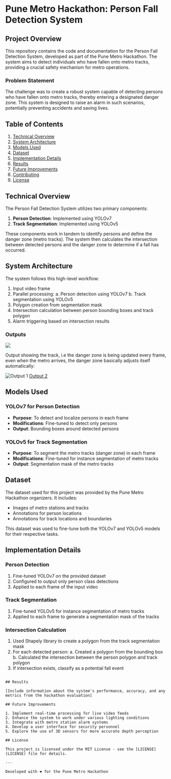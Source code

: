 # Pune Metro Hackathon: Person Fall Detection System

## Project Overview

This repository contains the code and documentation for the Person Fall Detection System, developed as part of the Pune Metro Hackathon. The system aims to detect individuals who have fallen onto metro tracks, providing a crucial safety mechanism for metro operations.

### Problem Statement

The challenge was to create a robust system capable of detecting persons who have fallen onto metro tracks, thereby entering a designated danger zone. This system is designed to raise an alarm in such scenarios, potentially preventing accidents and saving lives.

## Table of Contents

1. [Technical Overview](#technical-overview)
2. [System Architecture](#system-architecture)
3. [Models Used](#models-used)
4. [Dataset](#dataset)
5. [Implementation Details](#implementation-details)
6. [Results](#results)
7. [Future Improvements](#future-improvements)
8. [Contributing](#contributing)
9. [License](#license)

## Technical Overview

The Person Fall Detection System utilizes two primary components:

1. **Person Detection**: Implemented using YOLOv7
2. **Track Segmentation**: Implemented using YOLOv5

These components work in tandem to identify persons and define the danger zone (metro tracks). The system then calculates the intersection between detected persons and the danger zone to determine if a fall has occurred.

## System Architecture

The system follows this high-level workflow:

1. Input video frame
2. Parallel processing:
   a. Person detection using YOLOv7
   b. Track segmentation using YOLOv5
3. Polygon creation from segmentation mask
4. Intersection calculation between person bounding boxes and track polygon
5. Alarm triggering based on intersection results

### Outputs
![](https://github.com/Abeey04/Pune-Metro-Hackathon/blob/bbd9fb8a6d5118b5962606fa092f252ce2e5d038/Outputs/output.gif)

Output showing the track, i.e the danger zone is being updated every frame, even when the metro arrives, the danger zone basically adjusts itself automatically:

![Output 1](https://youtu.be/w5n-f5stuvA)
[Output 2](https://www.youtube.com/embed/vSYULeDQc0o?si=645zPEY2rXAhjVjA)
## Models Used

### YOLOv7 for Person Detection

- **Purpose**: To detect and localize persons in each frame
- **Modifications**: Fine-tuned to detect only persons
- **Output**: Bounding boxes around detected persons

### YOLOv5 for Track Segmentation

- **Purpose**: To segment the metro tracks (danger zone) in each frame
- **Modifications**: Fine-tuned for instance segmentation of metro tracks
- **Output**: Segmentation mask of the metro tracks

## Dataset

The dataset used for this project was provided by the Pune Metro Hackathon organizers. It includes:

- Images of metro stations and tracks
- Annotations for person locations
- Annotations for track locations and boundaries

This dataset was used to fine-tune both the YOLOv7 and YOLOv5 models for their respective tasks.

## Implementation Details

### Person Detection

1. Fine-tuned YOLOv7 on the provided dataset
2. Configured to output only person class detections
3. Applied to each frame of the input video

### Track Segmentation

1. Fine-tuned YOLOv5 for instance segmentation of metro tracks
2. Applied to each frame to generate a segmentation mask of the tracks

### Intersection Calculation

1. Used Shapely library to create a polygon from the track segmentation mask
2. For each detected person:
   a. Created a polygon from the bounding box
   b. Calculated the intersection between the person polygon and track polygon
3. If intersection exists, classify as a potential fall event

```

## Results

[Include information about the system's performance, accuracy, and any metrics from the hackathon evaluation]

## Future Improvements

1. Implement real-time processing for live video feeds
2. Enhance the system to work under various lighting conditions
3. Integrate with metro station alarm systems
4. Develop a user interface for security personnel
5. Explore the use of 3D sensors for more accurate depth perception

## License

This project is licensed under the MIT License - see the [LICENSE](LICENSE) file for details.

---

Developed with ❤️ for the Pune Metro Hackathon
